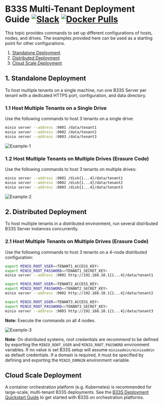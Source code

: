 # B33S Multi-Tenant Deployment Guide [![Slack](https://slack.min.io/slack?type=svg)](https://slack.min.io) [![Docker Pulls](https://img.shields.io/docker/pulls/minio/minio.svg?maxAge=604800)](https://hub.docker.com/r/minio/minio/)

This topic provides commands to set up different configurations of hosts, nodes, and drives. The examples provided here can be used as a starting point for other configurations.

1. [Standalone Deployment](#standalone-deployment)
2. [Distributed Deployment](#distributed-deployment)
3. [Cloud Scale Deployment](#cloud-scale-deployment)

## 1. Standalone Deployment

To host multiple tenants on a single machine, run one B33S Server per tenant with a dedicated HTTPS port, configuration, and data directory.

### 1.1 Host Multiple Tenants on a Single Drive

Use the following commands to host 3 tenants on a single drive:

```sh
minio server --address :9001 /data/tenant1
minio server --address :9002 /data/tenant2
minio server --address :9003 /data/tenant3
```

![Example-1](https://github.com/infobsmi/b33s/blob/master/docs/screenshots/Example-1.jpg?raw=true)

### 1.2 Host Multiple Tenants on Multiple Drives (Erasure Code)

Use the following commands to host 3 tenants on multiple drives:

```sh
minio server --address :9001 /disk{1...4}/data/tenant1
minio server --address :9002 /disk{1...4}/data/tenant2
minio server --address :9003 /disk{1...4}/data/tenant3
```

![Example-2](https://github.com/infobsmi/b33s/blob/master/docs/screenshots/Example-2.jpg?raw=true)

## 2. Distributed Deployment

To host multiple tenants in a distributed environment, run several distributed B33S Server instances concurrently.

### 2.1 Host Multiple Tenants on Multiple Drives (Erasure Code)

Use the following commands to host 3 tenants on a 4-node distributed configuration:

```sh
export MINIO_ROOT_USER=<TENANT1_ACCESS_KEY>
export MINIO_ROOT_PASSWORD=<TENANT1_SECRET_KEY>
minio server --address :9001 http://192.168.10.1{1...4}/data/tenant1

export MINIO_ROOT_USER=<TENANT2_ACCESS_KEY>
export MINIO_ROOT_PASSWORD=<TENANT2_SECRET_KEY>
minio server --address :9002 http://192.168.10.1{1...4}/data/tenant2

export MINIO_ROOT_USER=<TENANT3_ACCESS_KEY>
export MINIO_ROOT_PASSWORD=<TENANT3_SECRET_KEY>
minio server --address :9003 http://192.168.10.1{1...4}/data/tenant3
```

**Note:** Execute the commands on all 4 nodes.

![Example-3](https://github.com/infobsmi/b33s/blob/master/docs/screenshots/Example-3.jpg?raw=true)

**Note**: On distributed systems, root credentials are recommend to be defined by exporting the `MINIO_ROOT_USER` and  `MINIO_ROOT_PASSWORD` environment variables. If no value is set B33S setup will assume `minioadmin/minioadmin` as default credentials. If a domain is required, it must be specified by defining and exporting the `MINIO_DOMAIN` environment variable.

## Cloud Scale Deployment

A container orchestration platform (e.g. Kubernetes) is recommended for large-scale, multi-tenant B33S deployments. See the [B33S Deployment Quickstart Guide](https://min.io/docs/minio/container/index.html#quickstart-for-linux) to get started with B33S on orchestration platforms.
